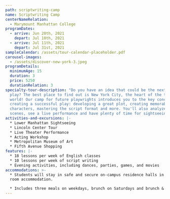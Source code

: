 ```yaml
---
path: scriptwriting-camp
name: Scriptwriting Camp
centerNameRelation:
  - Marymount Manhattan College
programDates:
  - arrive: Jun 20th, 2021
    depart: Jul 10th, 2021
  - arrive: Jul 11th, 2021
    depart: Jul 31st, 2021
sampleCalendar: /assets/tour-calendar-placeholder.pdf
carousel-images:
  - /assets/discover-new-york-3.jpeg
programDetails:
  minimumAge: 15
  duration: 3
  price: 5250
  durationRelation: 3
specialty-tour-description: "Do you have an idea that could be the next Broadway
  play? The best place to find out is New York City, the heart of the theater
  world! Our camp for future playwrights introduces you to the key concepts of
  creating a successful play: developing a great plot, creating memorable
  characters, mastering the script format and more. You'll also analyze great
  scenes, see a live performance and have plenty of time for sightseeing!"
activities-and-excursions: |-
  * Lower Manhattan Sightseeing
  * Lincoln Center Tour
  * Live Theater Performance
  * Acting Workshop
  * Metropolitan Museum of Art
  * Fifth Avenue Shopping
features: |-
  * 18 lessons per week of English classes
  * 10 lessons per week of script writing
  * Evening activities, including dances, parties, games, and movies
accommodations: >-
  * Students will stay in safe and secure on-campus residence halls in shared
  room accommodation.

  * Includes three meals on weekdays, brunch on Saturdays and brunch & dinner on Sundays.
---
```

